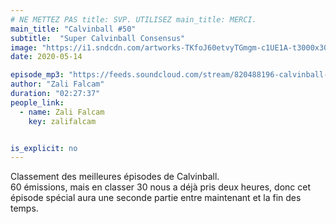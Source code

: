 ```yaml
---
# NE METTEZ PAS title: SVP. UTILISEZ main_title: MERCI.
main_title: "Calvinball #50"
subtitle:  "Super Calvinball Consensus"
image: "https://i1.sndcdn.com/artworks-TKfoJ60etvyTGmgm-c1UE1A-t3000x3000.jpg"
date: 2020-05-14

episode_mp3: "https://feeds.soundcloud.com/stream/820488196-calvinball-radio-calvinball-50-super-calvinball-consensus.mp3"
author: "Zali Falcam"
duration: "02:27:37"
people_link: 
  - name: Zali Falcam
    key: zalifalcam


is_explicit: no
---
```


<PodcastHeader/>

<!-- ECRIRE LA DESCRIPTION DE L'EPISODE SOUS CETTE LIGNE -->
Classement des meilleures épisodes de Calvinball.<br>60 émissions, mais en classer 30 nous a déjà pris deux heures, donc cet épisode spécial aura une seconde partie entre maintenant et la fin des temps.

